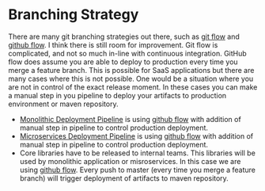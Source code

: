 # Branching Strategy

There are many git branching strategies out there, such as [git flow](http://nvie.com/posts/a-successful-git-branching-model/) and [github flow](http://scottchacon.com/2011/08/31/github-flow.html). I think there is still room for improvement. Git flow is complicated, and not so much in-line with continuous integration. GitHub flow does assume you are able to deploy to production every time you merge a feature branch. This is possible for SaaS applications but there are many cases where this is not possible. One would be a situation where you are not in control of the exact release moment. In these cases you can make a manual step in you pipeline to deploy your artifacts to production environment or maven repository.

* [Monolithic Deployment Pipeline](/chapter3/monolithic-delivery-pattern.md) is using [github flow](http://scottchacon.com/2011/08/31/github-flow.html) with addition of manual step in pipeline to control production deployment.
* [Microservices Deployment Pipeline](/chapter3/microservices-delivery-pattern.md) is using [github flow](http://scottchacon.com/2011/08/31/github-flow.html) with addition of manual step in pipeline to control production deployment.
* Core libraries have to be released to internal teams. This libraries will be used by monolithic application or misroservices. In this case we are using [github flow](https://www.gitbook.com/book/ivans-innovation-lab/my-company/edit#). Every push to master \(every time you merge a feature branch\) will trigger deployment of artifacts to maven repository.



